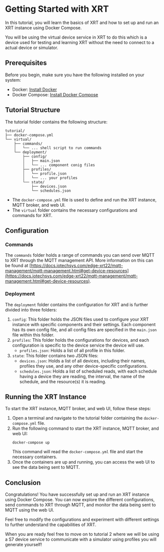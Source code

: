 # Getting Started with XRT

In this tutorial, you will learn the basics of XRT and how to set up and run an XRT instance using Docker Compose.

You will be using the virtual device service in XRT to do this which is a device used for testing and learning XRT without the need to connect to a actual device or simulator.

## Prerequisites

Before you begin, make sure you have the following installed on your system:

-   Docker: [Install Docker](https://docs.docker.com/get-docker/)
-   Docker Compose: [Install Docker Compose](https://docs.docker.com/compose/install/)

## Tutorial Structure

The tutorial folder contains the following structure:
```
tutorial/
├── docker-compose.yml
└── virtual/
    ├── commands/
    │   └── ... shell script to run commands
    └── deployment/
        ├── config/
        │   ├── main.json
        │   └── ... component conig files
        ├── profiles/
        │   └── profile.json
        │   └── ... your profiles  
        └── state/
            ├── devices.json
            └── schedules.json
``` 
 -   The `docker-compose.yml` file is used to define and run the XRT instance, MQTT broker, and web UI.
-   The `virtual` folder contains the necessary configurations and commands for XRT.

## Configuration

### Commands

The `commands` folder holds a range of commands you can send over MQTT to XRT through the MQTT management API. More information on this can be found at [https://docs.iotechsys.com/edge-xrt22/mqtt-management/mqtt-management.html#get-device-resources](https://docs.iotechsys.com/edge-xrt22/mqtt-management/mqtt-management.html#get-device-resources).

### Deployment

The `deployment` folder contains the configuration for XRT and is further divided into three folders:

1.  `config`: This folder holds the JSON files used to configure your XRT instance with specific components and their settings. Each component has its own config file, and all config files are specified in the `main.json` file within this folder.
2.  `profiles`: This folder holds the configurations for devices, and each configuration is specific to the device service the device will use.
    -   `profiles.json`: Holds a list of all profile in this folder.
3.  `state`: This folder contains two JSON files:
    -   `devices.json`: Holds a list of all devices, including their names, profiles they use, and any other device-specific configurations.
    -   `schedules.json`: Holds a list of scheduled reads, with each schedule having a device they are reading, the interval, the name of the schedule, and the resource(s) it is reading.

## Running the XRT Instance

To start the XRT instance, MQTT broker, and web UI, follow these steps:

1.  Open a terminal and navigate to the tutorial folder containing the `docker-compose.yml` file.
2.  Run the following command to start the XRT instance, MQTT broker, and web UI:
	```
	docker-compose up
	```
	This command will read the `docker-compose.yml` file and start the necessary containers.
3.  Once the containers are up and running, you can access the web UI to see the data being sent to MQTT.

## Conclusion

Congratulations! You have successfully set up and run an XRT instance using Docker Compose. You can now explore the different configurations, send commands to XRT through MQTT, and monitor the data being sent to MQTT using the web UI.

Feel free to modify the configurations and experiment with different settings to further understand the capabilities of XRT.

When you are ready feel free to move on to tutorial 2 where we will be using a S7 device service to communicate with a simulator using profiles you will generate yourself!
